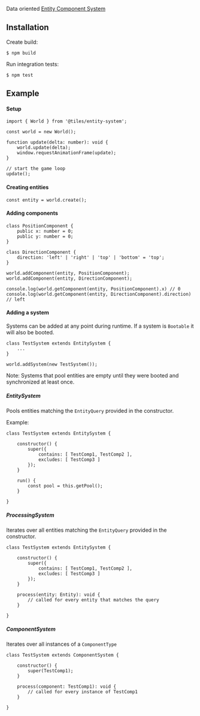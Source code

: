 Data oriented [Entity Component System](https://en.wikipedia.org/wiki/Entity%E2%80%93component%E2%80%93system)

## Installation

Create build:

```
$ npm build
```

Run integration tests:

```
$ npm test
```

## Example 

#### Setup

```
import { World } from '@tiles/entity-system';

const world = new World();

function update(delta: number): void {
    world.update(delta);
    window.requestAnimationFrame(update);
}

// start the game loop
update();
```

#### Creating entities

```
const entity = world.create();
```

#### Adding components

```
class PositionComponent {
    public x: number = 0;
    public y: number = 0;
}

class DirectionComponent {
    direction: 'left' | 'right' | 'top' | 'bottom' = 'top';
}

world.addComponent(entity, PositionComponent);
world.addComponent(entity, DirectionComponent);

console.log(world.getComponent(entity, PositionComponent).x) // 0
console.log(world.getComponent(entity, DirectionComponent).direction) // left
```


#### Adding a system

Systems can be added at any point during runtime. If a system is ``Bootable`` it will also be booted. 

```
class TestSystem extends EntitySystem {
    ...
}

world.addSystem(new TestSystem());
```

Note: Systems that pool entities are empty until they were booted and synchronized at least once.


##### EntitySystem
Pools entities matching the ``EntityQuery`` provided in the constructor. 

Example:

```
class TestSystem extends EntitySystem {

    constructor() {
        super({
            contains: [ TestComp1, TestComp2 ],
            excludes: [ TestComp3 ]
        });
    }
    
    run() {
        const pool = this.getPool();
    }
    
}
```

##### ProcessingSystem

Iterates over all entities matching the ``EntityQuery`` provided in the constructor.

```
class TestSystem extends EntitySystem {

    constructor() {
        super({
            contains: [ TestComp1, TestComp2 ],
            excludes: [ TestComp3 ]
        });
    }
    
    process(entity: Entity): void {
        // called for every entity that matches the query
    }
    
}
```

##### ComponentSystem

Iterates over all instances of a ``ComponentType``

```
class TestSystem extends ComponentSystem {

    constructor() {
        super(TestComp1);
    }
    
    process(component: TestComp1): void {
        // called for every instance of TestComp1
    }
    
}
```